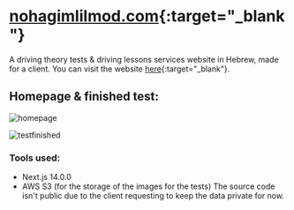 # [nohagimlilmod.com](https://nohagimlilmod.com/){:target="_blank"}
A driving theory tests &amp; driving lessons services website in Hebrew, made for a client.
You can visit the website [here](https://nohagimlilmod.com/){:target="_blank"}.
## Homepage &amp; finished test:
![homepage](https://github.com/YonatanToker/nohagimlilmod/assets/116793943/fc028b33-0787-4028-94fb-826c731106ee)

![testfinished](https://github.com/YonatanToker/nohagimlilmod/assets/116793943/ed423913-0916-407c-b5e7-114df35ba2c9)
### Tools used:
- Next.js 14.0.0
- AWS S3 (for the storage of the images for the tests)
The source code isn't public due to the client requesting to keep the data private for now.
